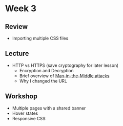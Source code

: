 # Week 3

## Review

- Importing multiple CSS files

## Lecture

- HTTP vs HTTPS (save cryptography for later lesson)
  - Encryption and Decryption
  - Brief overview of [Man-in-the-Middle attacks](https://en.wikipedia.org/wiki/Man-in-the-middle_attack)
  - Why I changed the URL

## Workshop

- Multiple pages with a shared banner
- Hover states
- Responsive CSS
